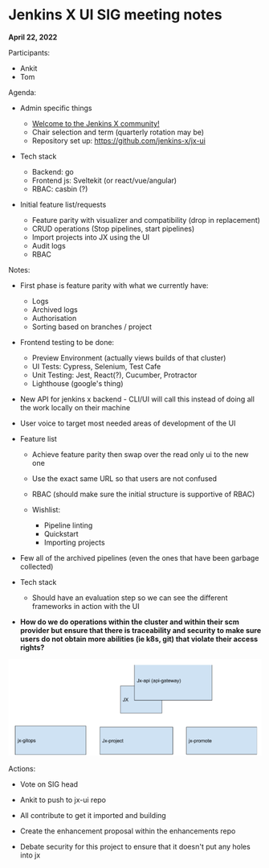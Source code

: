 # Jenkins X UI SIG meeting notes

**April 22, 2022**

Participants:

- Ankit
- Tom

Agenda:

- Admin specific things

  - [Welcome to the Jenkins X community!](https://github.com/jenkins-x/jx-community)
  - Chair selection and term (quarterly rotation may be)
  - Repository set up: <https://github.com/jenkins-x/jx-ui>

- Tech stack

  - Backend: go
  - Frontend js: Sveltekit (or react/vue/angular)
  - RBAC: casbin (?)

- Initial feature list/requests
  - Feature parity with visualizer and compatibility (drop in replacement)
  - CRUD operations (Stop pipelines, start pipelines)
  - Import projects into JX using the UI
  - Audit logs
  - RBAC

Notes:

- First phase is feature parity with what we currently have:
  - Logs
  - Archived logs
  - Authorisation
  - Sorting based on branches / project

- Frontend testing to be done:
  - Preview Environment (actually views builds of that cluster)
  - UI Tests: Cypress, Selenium, Test Cafe
  - Unit Testing: Jest, React(?), Cucumber, Protractor
  - Lighthouse (google's thing)

- New API for jenkins x backend - CLI/UI will call this instead of doing all the work locally on their machine
- User voice to target most needed areas of development of the UI
- Feature list
  - Achieve feature parity then swap over the read only ui to the new one
  - Use the exact same URL so that users are not confused
  - RBAC (should make sure the initial structure is supportive of RBAC)

  - Wishlist:
    - Pipeline linting
    - Quickstart
    - Importing projects

- Few all of the archived pipelines (even the ones that have been garbage collected)

- Tech stack
  - Should have an evaluation step so we can see the different frameworks in action with the UI

- **How do we do operations within the cluster and within their scm provider but ensure that there is traceability and security to make sure users do not obtain more abilities (ie k8s, git) that violate their access rights?**

![diagram](flow-diagram.png)

Actions:

- Vote on SIG head

- Ankit to push to jx-ui repo

- All contribute to get it imported and building

- Create the enhancement proposal within the enhancements repo

- Debate security for this project to ensure that it doesn't put any holes into jx
